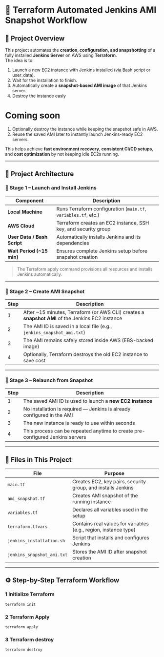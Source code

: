# 🚀 Terraform Automated Jenkins AMI Snapshot Workflow

## 🧩 Project Overview

This project automates the **creation, configuration, and snapshotting** of a fully installed **Jenkins Server** on AWS using **Terraform**.  
The idea is to:
1. Launch a new EC2 instance with Jenkins installed (via Bash script or user_data).
2. Wait for the installation to finish.
3. Automatically create a **snapshot-based AMI image** of that Jenkins server.
4. Destroy the instance easly

# Coming soon
1. Optionally destroy the instance while keeping the snapshot safe in AWS.
2. Reuse the saved AMI later to instantly launch Jenkins-ready EC2 servers.

This helps achieve **fast environment recovery**, **consistent CI/CD setups**, and **cost optimization** by not keeping idle EC2s running.

---

## 🧱 Project Architecture

### 🔹 **Stage 1 – Launch and Install Jenkins**

| Component | Description |
|------------|--------------|
| **Local Machine** | Runs Terraform configuration (`main.tf`, `variables.tf`, etc.) |
| **AWS Cloud** | Terraform creates an EC2 instance, SSH key, and security group |
| **User Data / Bash Script** | Automatically installs Jenkins and its dependencies |
| **Wait Period (~15 min)** | Ensures complete Jenkins setup before snapshot creation |

> The Terraform apply command provisions all resources and installs Jenkins automatically.

---

### 🔹 **Stage 2 – Create AMI Snapshot**

| Step | Description |
|------|--------------|
| 1 | After ~15 minutes, Terraform (or AWS CLI) creates a **snapshot AMI** of the Jenkins EC2 instance |
| 2 | The AMI ID is saved in a local file (e.g., `jenkins_snapshot_ami.txt`) |
| 3 | The AMI remains safely stored inside AWS (EBS-backed image) |
| 4 | Optionally, Terraform destroys the old EC2 instance to save cost |

---

### 🔹 **Stage 3 – Relaunch from Snapshot**

| Step | Description |
|------|--------------|
| 1 | The saved AMI ID is used to launch a **new EC2 instance** |
| 2 | No installation is required — Jenkins is already configured in the AMI |
| 3 | The new instance is ready to use within seconds |
| 4 | This process can be repeated anytime to create pre-configured Jenkins servers |

---

## 🧩 Files in This Project

| File | Purpose |
|------|----------|
| `main.tf` | Creates EC2, key pairs, security group, and installs Jenkins |
| `ami_snapshot.tf` | Creates AMI snapshot of the running instance |
| `variables.tf` | Declares all variables used in the setup |
| `terraform.tfvars` | Contains real values for variables (e.g., region, instance type) |
| `jenkins_installation.sh` | Script that installs and configures Jenkins |
| `jenkins_snapshot_ami.txt` | Stores the AMI ID after snapshot creation |

---

## ⚙️ Step-by-Step Terraform Workflow

### 1 Initialize Terraform
```bash
terraform init
```
### 2 Terraform Apply
```bash
terraform apply
```

### 3 Terraform destroy
```bash
terraform destroy
```
